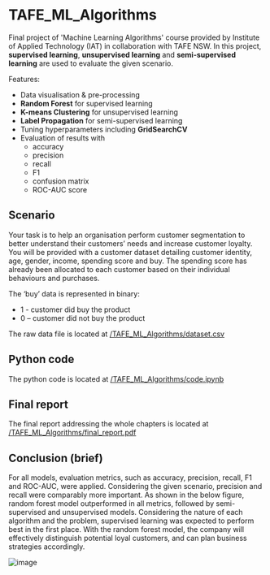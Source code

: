 # TAFE_ML_Algorithms
Final project of 'Machine Learning Algorithms' course provided by Institute of Applied Technology (IAT) in collaboration with TAFE NSW.
In this project, **supervised learning**, **unsupervised learning** and **semi-supervised learning** are used to evaluate the given scenario.

Features:
  - Data visualisation & pre-processing
  - **Random Forest** for supervised learning
  - **K-means Clustering** for unsupervised learning
  - **Label Propagation** for semi-supervised learning
  - Tuning hyperparameters including **GridSearchCV**
  - Evaluation of results with
      - accuracy
      - precision
      - recall
      - F1
      - confusion matrix
      - ROC-AUC score


## Scenario

Your task is to help an organisation perform customer segmentation to better understand their customers’ needs and increase customer loyalty. You will be provided with a customer dataset detailing customer identity, age, gender, income, spending score and buy. The spending score has already been allocated to each customer based on their individual behaviours and purchases. 

The ‘buy’ data is represented in binary: 
- 1 - customer did buy the product
-	0 – customer did not buy the product

The raw data file is located at [/TAFE_ML_Algorithms/dataset.csv](https://github.com/siwoo-jung/TAFE_ML_Algorithms/blob/main/dataset.csv)

## Python code

The python code is located at [/TAFE_ML_Algorithms/code.ipynb](https://github.com/siwoo-jung/TAFE_ML_Algorithms/blob/main/code.ipynb)

## Final report

The final report addressing the whole chapters is located at [/TAFE_ML_Algorithms/final_report.pdf](https://github.com/siwoo-jung/TAFE_ML_Algorithms/blob/main/final_report.pdf)

## Conclusion (brief)

For all models, evaluation metrics, such as accuracy, precision, recall, F1 and ROC-AUC, were applied. Considering the given scenario, precision and recall were comparably more important. As shown in the below figure, random forest model outperformed in all metrics, followed by semi-supervised and unsupervised models. Considering the nature of each algorithm and the problem, supervised learning was expected to perform best in the first place. With the random forest model, the company will effectively distinguish potential loyal customers, and can plan business strategies accordingly.

![image](https://github.com/siwoo-jung/TAFE_ML_Algorithms/assets/142607954/8db0d43e-3954-4150-8c9a-990eaf9b0146)


